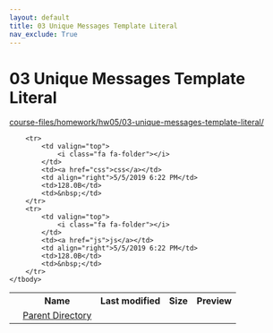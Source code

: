 ```yaml
---
layout: default
title: 03 Unique Messages Template Literal
nav_exclude: True
---
```


# 03 Unique Messages Template Literal

[course-files/homework/hw05/03-unique-messages-template-literal/](.)

<table class="tbl-files">
    <tbody>
        <tr>
            <th valign="top"></th>
            <th>Name</th>
            <th>Last modified</th>
            <th>Size</th>
            <th>Preview</th>
        </tr>
        <tr>
            <td valign="top">
                <i class="fa fa-folder-open"></i>
            </td>
            <td><a href="../">Parent Directory</a></td>
            <td>&nbsp;</td>
            <td>&nbsp;</td>
            <td>&nbsp;</td>
        </tr>

        <tr>
            <td valign="top">
                <i class="fa fa-folder"></i>
            </td>
            <td><a href="css">css</a></td>
            <td align="right">5/5/2019 6:22 PM</td>
            <td>128.0B</td>
            <td>&nbsp;</td>
        </tr>
        <tr>
            <td valign="top">
                <i class="fa fa-folder"></i>
            </td>
            <td><a href="js">js</a></td>
            <td align="right">5/5/2019 6:22 PM</td>
            <td>128.0B</td>
            <td>&nbsp;</td>
        </tr>
    </tbody>
</table>

